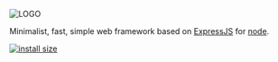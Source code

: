 ![LOGO](https://i.postimg.cc/Y92GJnQ5/Group-1-1.png)

Minimalist, fast, simple web framework based on [ExpressJS](https://github.com/expressjs/express) for [node](https://nodejs.org/).

[![install size](https://packagephobia.com/badge?p=kieryjs)](https://packagephobia.com/result?p=kieryjs)
